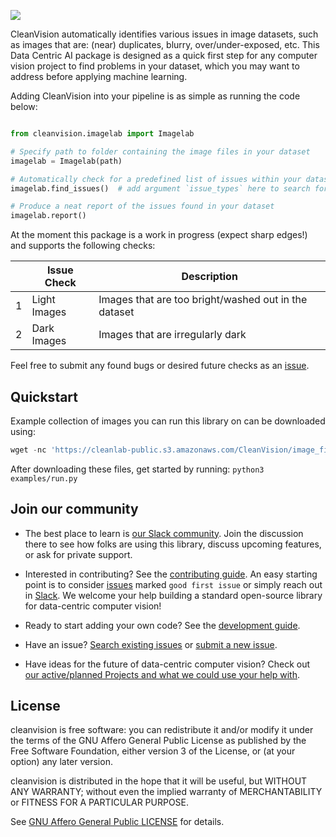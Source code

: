 ![](https://raw.githubusercontent.com/cleanlab/assets/master/cleanlab/cleanvision_logo_open_source_transparent.png)

CleanVision automatically identifies various issues in image datasets, such as images that are: (near) duplicates, blurry, over/under-exposed, etc. This Data Centric AI package is designed as a quick first step for any computer vision project to find problems in your dataset, which you may want to address before applying machine learning.

Adding CleanVision into your pipeline is as simple as running the code below:
```python

from cleanvision.imagelab import Imagelab

# Specify path to folder containing the image files in your dataset
imagelab = Imagelab(path)

# Automatically check for a predefined list of issues within your dataset
imagelab.find_issues()  # add argument `issue_types` here to search for specific issues

# Produce a neat report of the issues found in your dataset
imagelab.report()
```

At the moment this package is a work in progress (expect sharp edges!) and supports the following checks:

|     | Issue Check                                              | Description                                                                                                                                                                                                                                                                  |
| --- | ---------------------------------------------------------------------------------------------- | ---------------------------------------------------------------------------------------------------------------------------------------------------------------------------------------------------------------------------------------------------------------------------- |
| 1   | Light Images                                                                                        | Images that are too bright/washed out in the dataset                                   |
| 2   | Dark Images                                                                                         | Images that are irregularly dark                                |                                  |

Feel free to submit any found bugs or desired future checks as an [issue][issue].


## Quickstart

Example collection of images you can run this library on can be downloaded using:
```python
wget -nc 'https://cleanlab-public.s3.amazonaws.com/CleanVision/image_files.zip'
```
After downloading these files, get started by running: `python3 examples/run.py`


## Join our community

* The best place to learn is [our Slack community](https://cleanlab.ai/slack).  Join the discussion there to see how folks are using this library, discuss upcoming features, or ask for private support.

* Interested in contributing? See the [contributing guide](CONTRIBUTING.md). An easy starting point is to consider [issues](https://github.com/cleanlab/cleanvision/labels/good%20first%20issue) marked `good first issue` or simply reach out in [Slack](https://cleanlab.ai/slack). We welcome your help building a standard open-source library for data-centric computer vision!

* Ready to start adding your own code? See the [development guide](DEVELOPMENT.md).

* Have an issue? [Search existing issues](https://github.com/cleanlab/cleanvision/issues?q=is%3Aissue) or [submit a new issue](https://github.com/cleanlab/cleanvision/issues/new/choose).

* Have ideas for the future of data-centric computer vision? Check out [our active/planned Projects and what we could use your help with](https://github.com/cleanlab/cleanvision/projects).


## License

cleanvision is free software: you can redistribute it and/or modify it under the terms of the GNU Affero General Public License as published by the Free Software Foundation, either version 3 of the License, or (at your option) any later version.

cleanvision is distributed in the hope that it will be useful, but WITHOUT ANY WARRANTY; without even the implied warranty of MERCHANTABILITY or FITNESS FOR A PARTICULAR PURPOSE.

See [GNU Affero General Public LICENSE](https://github.com/cleanlab/cleanvision/blob/main/LICENSE) for details.

[issue]: https://github.com/cleanlab/cleanvision/issues/new
